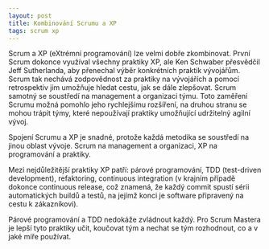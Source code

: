 ```yaml
---
layout: post
title: Kombinování Scrumu a XP
tags: scrum xp
---
```


Scrum a XP (eXtrémní programování) lze velmi dobře zkombinovat. První Scrum dokonce využíval všechny praktiky XP, ale Ken Schwaber přesvědčil Jeff Sutherlanda, aby přenechal výběr konkrétních praktik vývojářům. Scrum tak nechává zodpovědnost za praktiky na vývojářích a pomocí retrospektiv jim umožňuje hledat cestu, jak se dále zlepšovat. Scrum samotný se soustředí na management a organizaci týmu. Toto zaměření Scrumu možná pomohlo jeho rychlejšímu rozšíření, na druhou stranu se mohou trápit týmy, které nepoužívají praktiky umožňující udržitelný agilní vývoj.

Spojení Scrumu a XP je snadné, protože každá metodika se soustředí na jinou oblast vývoje. Scrum na management a organizaci, XP na programování a praktiky.

Mezi nejdůležitější praktiky XP patří:
párové programování,
TDD (test-driven development),
refaktoring,
continuous integration (v krajním případě dokonce continuous release, což znamená, že každý commit spustí sérii automatických buildů a testů, na jejímž konci je software připravený na cestu k zákazníkovi).

Párové programování a TDD nedokáže zvládnout každý. Pro Scrum Mastera je lepší tyto praktiky učit, koučovat tým a nechat se tým rozhodnout, co a v jaké míře používat.
